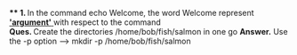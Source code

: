 <b> ** 1. </b> In the command echo Welcome, the word Welcome represent <u> <b>'argument'</b> </u> with respect to the command
<br>
<b> Ques. </b> Create the directories /home/bob/fish/salmon in one go
<b> Answer.</b> Use the -p option --> mkdir -p /home/bob/fish/salmon
